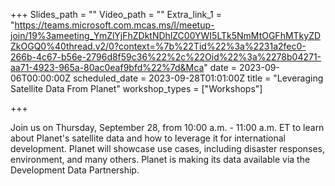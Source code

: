 +++
Slides_path = ""
Video_path = ""
Extra_link_1 = "https://teams.microsoft.com.mcas.ms/l/meetup-join/19%3ameeting_YmZlYjFhZDktNDhlZC00YWI5LTk5NmMtOGFhMTkyZDZkOGQ0%40thread.v2/0?context=%7b%22Tid%22%3a%2231a2fec0-266b-4c67-b56e-2796d8f59c36%22%2c%22Oid%22%3a%2278b04271-aa71-4923-965a-80ac0eaf9bfd%22%7d&Mca"
date = 2023-09-06T00:00:00Z
scheduled_date = 2023-09-28T01:01:00Z
title = "Leveraging Satellite Data From Planet"
workshop_types = ["Workshops"]

+++

Join us on Thursday, September 28, from 10:00 a.m. - 11:00 a.m. ET to learn about Planet's satellite data and how to leverage it for international development. Planet will showcase use cases, including disaster responses, environment, and many others. Planet is making its data available via the Development Data Partnership.
